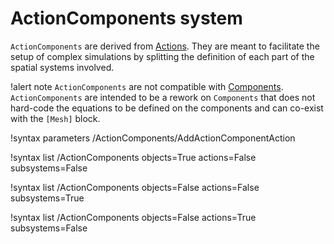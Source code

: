 # ActionComponents system

`ActionComponents` are derived from [Actions](actions/Action.md). They are meant to facilitate the setup of
complex simulations by splitting the definition of each part of the spatial systems involved.

!alert note
`ActionComponents` are not compatible with [Components](Components/index.md). `ActionComponents` are intended
to be a rework on `Components` that does not hard-code the equations to be defined on the components and
can co-exist with the `[Mesh]` block.

!syntax parameters /ActionComponents/AddActionComponentAction

!syntax list /ActionComponents objects=True actions=False subsystems=False

!syntax list /ActionComponents objects=False actions=False subsystems=True

!syntax list /ActionComponents objects=False actions=True subsystems=False
